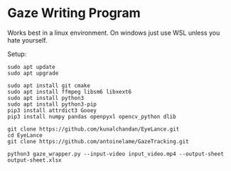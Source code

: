 # Gaze Writing Program
Works best in a linux environment. On windows just use WSL unless you hate yourself.

Setup:

```
sudo apt update
sudo apt upgrade

sudo apt install git cmake
sudo apt install ffmpeg libsm6 libxext6
sudo apt install python3 
sudo apt install python3-pip
pip3 install attrdict3 Gooey
pip3 install numpy pandas openpyxl opencv_python dlib

git clone https://github.com/kunalchandan/EyeLance.git
cd EyeLance
git clone https://github.com/antoinelame/GazeTracking.git

python3 gaze_wrapper.py --input-video input_video.mp4 --output-sheet output-sheet.xlsx

```
